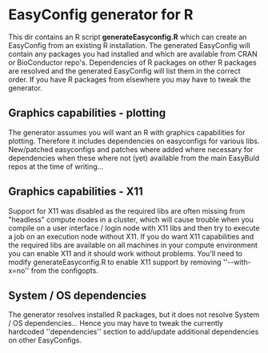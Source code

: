 # EasyConfig generator for R #

This dir contains an R script **generateEasyconfig.R** which can create an EasyConfig from an existing R installation.
The generated EasyConfig will contain any packages you had installed and which are available from CRAN or BioConductor repo's.
Dependencies of R packages on other R packages are resolved and the generated EasyConfig will list them in the correct order.
If you have R packages from elsewhere you may have to tweak the generator.

## Graphics capabilities - plotting ##

The generator assumes you will want an R with graphics capabilities for plotting. Therefore it includes dependencies on easyconfigs for various libs. 
New/patched easyconfigs and patches where added where necessary for dependencies when these where not (yet) available from the main EasyBuld repos at the time of writing...

## Graphics capabilities - X11 ##

Support for X11 was disabled as the required libs are often missing from "headless" compute nodes in a cluster, 
which will cause trouble when you compile on a user interface / login node with X11 libs and then try to execute a job on an execution node without X11. 
If you do want X11 capabilities and the required libs are available on all machines in your compute environment you can enable X11 and it should work without problems.
You'll need to modify generateEasyconfig.R to enable X11 support by removing ''--with-x=no'' from the configopts.

## System / OS dependencies ##

The generator resolves installed R packages, but it does not resolve System / OS dependencies... 
Hence you may have to tweak the currently hardcoded ''dependencies'' section to add/update additional dependencies on other EasyConfigs.

